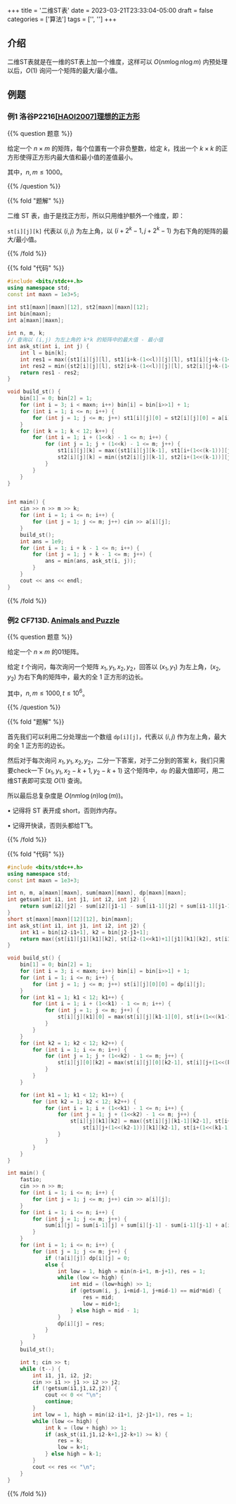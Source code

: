 +++
title = '二维ST表'
date = 2023-03-21T23:33:04-05:00
draft = false
categories = ['算法']
tags = ['', '']
+++

## 介绍

二维ST表就是在一维的ST表上加一个维度，这样可以 $O(nm\log n \log m)$ 内预处理以后，$O(1)$ 询问一个矩阵的最大/最小值。


## 例题

### 例1 洛谷P2216[[HAOI2007]理想的正方形](https://www.luogu.com.cn/problem/P2216)

{{% question 题意 %}}

给定一个 $n \times m$ 的矩阵，每个位置有一个非负整数，给定 $k$，找出一个 $k \times k$ 的正方形使得正方形内最大值和最小值的差值最小。

其中，$n,m \leq 1000$。

{{% /question %}}


{{% fold "题解" %}}

二维 ST 表，由于是找正方形，所以只用维护额外一个维度，即：

`st[i][j][k]` 代表以 $(i,j)$ 为左上角，以 $(i+2^k-1, j+2^k-1)$ 为右下角的矩阵的最大/最小值。

{{% /fold %}}


{{% fold "代码" %}}

```cpp
#include <bits/stdc++.h>
using namespace std;
const int maxn = 1e3+5;

int st1[maxn][maxn][12], st2[maxn][maxn][12];
int bin[maxn];
int a[maxn][maxn];
 
int n, m, k;
// 查询以 (i,j) 为左上角的 k*k 的矩阵中的最大值 - 最小值
int ask_st(int i, int j) {
    int l = bin[k];
    int res1 = max({st1[i][j][l], st1[i+k-(1<<l)][j][l], st1[i][j+k-(1<<l)][l], st1[i+k-(1<<l)][j+k-(1<<l)][l]});
    int res2 = min({st2[i][j][l], st2[i+k-(1<<l)][j][l], st2[i][j+k-(1<<l)][l], st2[i+k-(1<<l)][j+k-(1<<l)][l]});
    return res1 - res2;
}

void build_st() {
    bin[1] = 0; bin[2] = 1;
    for (int i = 3; i < maxn; i++) bin[i] = bin[i>>1] + 1;
    for (int i = 1; i <= n; i++) {
        for (int j = 1; j <= m; j++) st1[i][j][0] = st2[i][j][0] = a[i][j];
    }
    for (int k = 1; k < 12; k++) {
        for (int i = 1; i + (1<<k) - 1 <= n; i++) {
            for (int j = 1; j + (1<<k) - 1 <= m; j++) {
                st1[i][j][k] = max({st1[i][j][k-1], st1[i+(1<<(k-1))][j][k-1], st1[i][j+(1<<(k-1))][k-1], st1[i+(1<<(k-1))][j+(1<<(k-1))][k-1]});
                st2[i][j][k] = min({st2[i][j][k-1], st2[i+(1<<(k-1))][j][k-1], st2[i][j+(1<<(k-1))][k-1], st2[i+(1<<(k-1))][j+(1<<(k-1))][k-1]});
            }
        }
    }
}


int main() {
    cin >> n >> m >> k;
    for (int i = 1; i <= n; i++) {
        for (int j = 1; j <= m; j++) cin >> a[i][j];
    }
    build_st();
    int ans = 1e9;
    for (int i = 1; i + k - 1 <= n; i++) {
        for (int j = 1; j + k - 1 <= m; j++) {
            ans = min(ans, ask_st(i, j));
        }
    }
    cout << ans << endl;
}
```

{{% /fold %}}

### 例2 CF713D. [Animals and Puzzle](https://codeforces.com/problemset/problem/713/D)

{{% question 题意 %}}

给定一个 $n \times m$ 的01矩阵。

给定 $t$ 个询问，每次询问一个矩阵 $x_1,y_1,x_2,y_2$，回答以 $(x_1,y_1)$ 为左上角，$(x_2,y_2)$ 为右下角的矩阵中，最大的全 $1$ 正方形的边长。

其中，$n,m \leq 1000, t \leq 10^6$。

{{% /question %}}

{{% fold "题解" %}}

首先我们可以利用二分处理出一个数组 `dp[i][j]`，代表以 $(i,j)$ 作为左上角，最大的全 $1$ 正方形的边长。

然后对于每次询问 $x_1,y_1,x_2,y_2$，二分一下答案，对于二分到的答案 $k$，我们只需要check一下 $(x_1,y_1,x_2-k+1,y_2-k+1)$ 这个矩阵中，`dp` 的最大值即可，用二维ST表即可实现 $O(1)$ 查询。

所以最后总复杂度是 $O(nm \log(n) \log(m))$。

• 记得将 ST 表开成 short，否则炸内存。

• 记得开快读，否则头都给T飞。


{{% /fold %}}


{{% fold "代码" %}}

```cpp
#include <bits/stdc++.h>
using namespace std;
const int maxn = 1e3+3;

int n, m, a[maxn][maxn], sum[maxn][maxn], dp[maxn][maxn];
int getsum(int i1, int j1, int i2, int j2) {
    return sum[i2][j2] - sum[i2][j1-1] - sum[i1-1][j2] + sum[i1-1][j1-1];
}
short st[maxn][maxn][12][12], bin[maxn];
int ask_st(int i1, int j1, int i2, int j2) {
    int k1 = bin[i2-i1+1], k2 = bin[j2-j1+1];
    return max({st[i1][j1][k1][k2], st[i2-(1<<k1)+1][j1][k1][k2], st[i1][j2-(1<<k2)+1][k1][k2], st[i2-(1<<k1)+1][j2-(1<<k2)+1][k1][k2]});
}

void build_st() {
    bin[1] = 0; bin[2] = 1;
    for (int i = 3; i < maxn; i++) bin[i] = bin[i>>1] + 1;
    for (int i = 1; i <= n; i++) {
        for (int j = 1; j <= m; j++) st[i][j][0][0] = dp[i][j];
    }
    for (int k1 = 1; k1 < 12; k1++) {
        for (int i = 1; i + (1<<k1) - 1 <= n; i++) {
            for (int j = 1; j <= m; j++) {
                st[i][j][k1][0] = max(st[i][j][k1-1][0], st[i+(1<<(k1-1))][j][k1-1][0]);
            }
        }
    }
    for (int k2 = 1; k2 < 12; k2++) {
        for (int i = 1; i <= n; i++) {
            for (int j = 1; j + (1<<k2) - 1 <= m; j++) {
                st[i][j][0][k2] = max(st[i][j][0][k2-1], st[i][j+(1<<(k2-1))][0][k2-1]);
            }
        }
    }

    for (int k1 = 1; k1 < 12; k1++) {
        for (int k2 = 1; k2 < 12; k2++) {
            for (int i = 1; i + (1<<k1) - 1 <= n; i++) {
                for (int j = 1; j + (1<<k2) - 1 <= m; j++) {
                    st[i][j][k1][k2] = max({st[i][j][k1-1][k2-1], st[i+(1<<(k1-1))][j][k1-1][k2], 
                        st[i][j+(1<<(k2-1))][k1][k2-1], st[i+(1<<(k1-1))][j+(1<<(k2-1))][k1-1][k2-1]});
                }
            }
        }
    }
}

int main() {
    fastio;
    cin >> n >> m;
    for (int i = 1; i <= n; i++) {
        for (int j = 1; j <= m; j++) cin >> a[i][j];
    }
    for (int i = 1; i <= n; i++) {
        for (int j = 1; j <= m; j++) {
            sum[i][j] = sum[i-1][j] + sum[i][j-1] - sum[i-1][j-1] + a[i][j];
        }
    }
    for (int i = 1; i <= n; i++) {
        for (int j = 1; j <= m; j++) {
            if (!a[i][j]) dp[i][j] = 0;
            else {
                int low = 1, high = min(n-i+1, m-j+1), res = 1;
                while (low <= high) {
                    int mid = (low+high) >> 1;
                    if (getsum(i, j, i+mid-1, j+mid-1) == mid*mid) {
                        res = mid;
                        low = mid+1;
                    } else high = mid - 1;
                }
                dp[i][j] = res;
            }
        }
    }
    build_st();

    int t; cin >> t;
    while (t--) {
        int i1, j1, i2, j2;
        cin >> i1 >> j1 >> i2 >> j2;
        if (!getsum(i1,j1,i2,j2)) {
            cout << 0 << "\n";
            continue;
        }
        int low = 1, high = min(i2-i1+1, j2-j1+1), res = 1;
        while (low <= high) {
            int k = (low + high) >> 1;
            if (ask_st(i1,j1,i2-k+1,j2-k+1) >= k) {
                res = k;
                low = k+1;
            } else high = k-1;
        }
        cout << res << "\n";
    }
}
```

{{% /fold %}}
